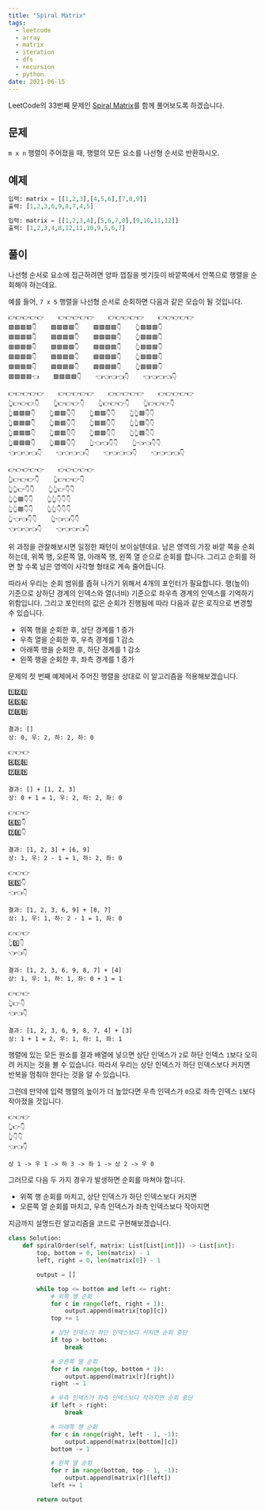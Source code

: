 ```yaml
---
title: "Spiral Matrix"
tags:
  - leetcode
  - array
  - matrix
  - iteration
  - dfs
  - recursion
  - python
date: 2021-06-15
---
```


LeetCode의 33번째 문제인 [Spiral Matrix](https://leetcode.com/problems/spiral-matrix/)를 함께 풀어보도록 하겠습니다.

## 문제

`m x n` 행렬이 주어졌을 때, 행렬의 모든 요소를 나선형 순서로 반환하시오.

## 예제

```py
입력: matrix = [[1,2,3],[4,5,6],[7,8,9]]
출력: [1,2,3,6,9,8,7,4,5]
```

```py
입력: matrix = [[1,2,3,4],[5,6,7,8],[9,10,11,12]]
출력: [1,2,3,4,8,12,11,10,9,5,6,7]
```

## 풀이

나선형 순서로 요소에 접근하려면 양파 껍질을 벗기듯이 바깥쪽에서 안쪽으로 행렬을 순회해야 하는데요.

예를 들어, `7 x 5` 행렬을 나선형 순서로 순회하면 다음과 같은 모습이 될 것입니다.

```
👉👉👉👉👉    👉👉👉👉👉    👉👉👉👉👉    👉👉👉👉👉
🟩🟩🟩🟩👇    🟩🟩🟩🟩👇    🟩🟩🟩🟩👇    👆🟩🟩🟩👇
🟩🟩🟩🟩👇    🟩🟩🟩🟩👇    🟩🟩🟩🟩👇    👆🟩🟩🟩👇
🟩🟩🟩🟩👇    🟩🟩🟩🟩👇    🟩🟩🟩🟩👇    👆🟩🟩🟩👇
🟩🟩🟩🟩👇    🟩🟩🟩🟩👇    🟩🟩🟩🟩👇    👆🟩🟩🟩👇
🟩🟩🟩🟩👇    🟩🟩🟩🟩👇    🟩🟩🟩🟩👇    👆🟩🟩🟩👇
🟩🟩🟩🟩👈    🟩🟩🟩🟩👇    👈👈👈👈👇    👈👈👈👈👇
```

```
👉👉👉👉👉    👉👉👉👉👉    👉👉👉👉👉    👉👉👉👉👉
👆👉👉👉👇    👆👉👉👉👇    👆👉👉👉👇    👆👉👉👉👇
👆🟩🟩🟩👇    👆🟩🟩👇👇    👆🟩🟩👇👇    👆👆🟩👇👇
👆🟩🟩🟩👇    👆🟩🟩👇👇    👆🟩🟩👇👇    👆👆🟩👇👇
👆🟩🟩🟩👇    👆🟩🟩👇👇    👆🟩🟩👇👇    👆👆🟩👇👇
👆🟩🟩🟩👇    👆🟩🟩👇👇    👆👈👈👇👇    👆👈👈👇👇
👈👈👈👈👇    👈👈👈👈👇    👈👈👈👈👇    👈👈👈👈👇
```

```
👉👉👉👉👉    👉👉👉👉👉
👆👉👉👉👇    👆👉👉👉👇
👆👆👉👇👇    👆👆👉👇👇
👆👆🟩👇👇    👆👆👇👇👇
👆👆🟩👇👇    👆👆👇👇👇
👆👈👈👇👇    👆👈👈👇👇
👈👈👈👈👇    👈👈👈👈👇
```

위 과정을 관찰해보시면 일정한 패턴이 보이실텐데요.
남은 영역의 가장 바깥 쪽을 순회하는데, 위쪽 행, 오른쪽 열, 아래쪽 행, 왼쪽 열 순으로 순회를 합니다.
그리고 순회를 하면 할 수록 남은 영역이 사각형 형태로 계속 줄어듭니다.

따라서 우리는 순회 범위를 좁혀 나가기 위해서 4개의 포인터가 필요합니다.
행(높이) 기준으로 상하단 경계의 인덱스와 열(너비) 기준으로 좌우측 경계의 인덱스를 기억하기 위함입니다.
그리고 포인터의 값은 순회가 진행됨에 따라 다음과 같은 로직으로 변경할 수 있습니다.

- 위쪽 행을 순회한 후, 상단 경계를 1 증가
- 우측 열을 순회한 후, 우측 경계를 1 감소
- 아래쪽 행을 순회한 후, 하단 경계를 1 감소
- 왼쪽 행을 순회한 후, 좌측 경계를 1 증가

문제의 첫 번째 예제에서 주어진 행렬을 상대로 이 알고리즘을 적용해보겠습니다.

```
1️⃣2️⃣3️⃣
4️⃣5️⃣6️⃣
7️⃣8️⃣9️⃣

결과: []
상: 0, 우: 2, 하: 2, 좌: 0
```

```
👉👉👉
4️⃣5️⃣6️⃣
7️⃣8️⃣9️⃣

결과: [] + [1, 2, 3]
상: 0 + 1 = 1, 우: 2, 하: 2, 좌: 0
```

```
👉👉👉
4️⃣5️⃣👇
7️⃣8️⃣👇

결과: [1, 2, 3] + [6, 9]
상: 1, 우: 2 - 1 = 1, 하: 2, 좌: 0
```

```
👉👉👉
4️⃣5️⃣👇
👈👈👇

결과: [1, 2, 3, 6, 9] + [8, 7]
상: 1, 우: 1, 하: 2 - 1 = 1, 좌: 0
```

```
👉👉👉
👆5️⃣👇
👈👈👇

결과: [1, 2, 3, 6, 9, 8, 7] + [4]
상: 1, 우: 1, 하: 1, 좌: 0 + 1 = 1
```

```
👉👉👉
👆👉👇
👈👈👇

결과: [1, 2, 3, 6, 9, 8, 7, 4] + [3]
상: 1 + 1 = 2, 우: 1, 하: 1, 좌: 1
```

행렬에 있는 모든 원소를 결과 배열에 넣으면 상단 인덱스가 `2`로 하단 인덱스 `1`보다 오히려 커지는 것을 볼 수 있습니다.
따라서 우리는 상단 인덱스가 하단 인덱스보다 커지면 반복을 멈춰야 한다는 것을 알 수 있습니다.

그런데 만약에 입력 행렬의 높이가 더 높았다면 우측 인덱스가 `0`으로 좌측 인덱스 `1`보다 작아졌을 것입니다.

```
👉👉👉
👆👉👇
👆👇👇
👈👈👇

상 1 -> 우 1 -> 하 3 -> 좌 1 -> 상 2 -> 우 0
```

그러므로 다음 두 가지 경우가 발생하면 순회를 마쳐야 합니다.

- 위쪽 행 순회를 마치고, 상단 인덱스가 하단 인덱스보다 커지면
- 오른쪽 열 순회를 마치고, 우측 인덱스가 좌측 인덱스보다 작아지면

지금까지 설명드린 알고리즘을 코드로 구현해보겠습니다.

```py
class Solution:
    def spiralOrder(self, matrix: List[List[int]]) -> List[int]:
        top, bottom = 0, len(matrix) - 1
        left, right = 0, len(matrix[0]) - 1

        output = []

        while top <= bottom and left <= right:
            # 위쪽 행 순회
            for c in range(left, right + 1):
                output.append(matrix[top][c])
            top += 1

            # 상단 인덱스가 하단 인덱스보다 커지면 순회 중단
            if top > bottom:
                break

            # 오른쪽 열 순회
            for r in range(top, bottom + 1):
                output.append(matrix[r][right])
            right -= 1

            # 우측 인덱스가 좌측 인덱스보다 작아지면 순회 중단
            if left > right:
                break

            # 아래쪽 행 순회
            for c in range(right, left - 1, -1):
                output.append(matrix[bottom][c])
            bottom -= 1

            # 왼쪽 열 순회
            for r in range(bottom, top - 1, -1):
                output.append(matrix[r][left])
            left += 1

        return output
```
